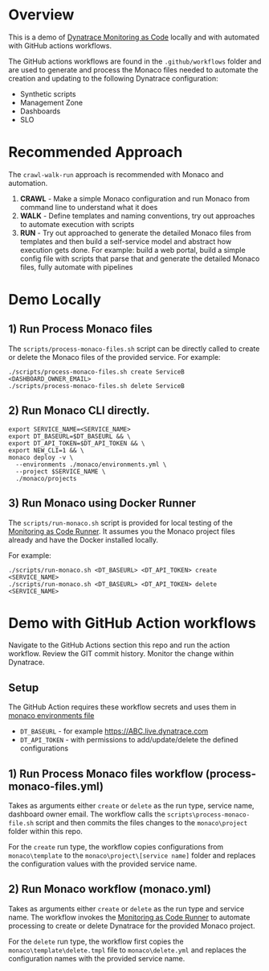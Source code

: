 # Overview

This is a demo of [Dynatrace Monitoring as Code](https://github.com/dynatrace-oss/dynatrace-monitoring-as-code) locally and with automated with GitHub actions workflows.

The GitHub actions workflows are found in the `.github/workflows` folder and are used to generate and process the Monaco files needed to automate the creation and updating to the following Dynatrace configuration:

* Synthetic scripts
* Management Zone
* Dashboards
* SLO

# Recommended Approach

The `crawl-walk-run` approach is recommended with Monaco and automation.

1. **CRAWL** - Make a simple Monaco configuration and run Monaco from command line to understand what it does 
1. **WALK** - Define templates and naming conventions, try out approaches to automate execution with scripts
1. **RUN** - Try out approached to generate the detailed Monaco files from templates and then build a self-service model and abstract how execution gets done. For example: build a web portal, build a simple config file with scripts that parse that and generate the detailed Monaco files, fully automate with pipelines

# Demo Locally

## 1) Run Process Monaco files

The `scripts/process-monaco-files.sh` script can be directly called to create or delete the Monaco files of the provided service.  For example:

```
./scripts/process-monaco-files.sh create ServiceB <DASHBOARD_OWNER_EMAIL>
./scripts/process-monaco-files.sh delete ServiceB
```

## 2) Run Monaco CLI directly.

```
export SERVICE_NAME=<SERVICE_NAME>
export DT_BASEURL=$DT_BASEURL && \
export DT_API_TOKEN=$DT_API_TOKEN && \
export NEW_CLI=1 && \
monaco deploy -v \
  --environments ./monaco/environments.yml \
  --project $SERVICE_NAME \
  ./monaco/projects
```

## 3) Run Monaco using Docker Runner

The `scripts/run-monaco.sh` script is provided for local testing of the [Monitoring as Code Runner](https://github.com/dynatrace-ace/monaco-runner). It assumes you the Monaco project files already and have the Docker installed locally.

For example:

```
./scripts/run-monaco.sh <DT_BASEURL> <DT_API_TOKEN> create <SERVICE_NAME> 
./scripts/run-monaco.sh <DT_BASEURL> <DT_API_TOKEN> delete <SERVICE_NAME> 
```

# Demo with GitHub Action workflows

Navigate to the GitHub Actions section this repo and run the action workflow.  Review the GIT commit history.  Monitor the change within Dynatrace.

## Setup

The GitHub Action requires these workflow secrets and uses them in [monaco environments file](monaco/environments.yml)

* `DT_BASEURL` - for example https://ABC.live.dynatrace.com
* `DT_API_TOKEN` - with permissions to add/update/delete the defined configurations

## 1) Run Process Monaco files workflow (process-monaco-files.yml)

Takes as arguments either `create` or `delete` as the run type, service name, dashboard owner email.  The workflow calls the `scripts\process-monaco-file.sh` script and then commits the files changes to the `monaco\project` folder within this repo.

For the `create` run type, the workflow copies configurations from `monaco\template` to the `monaco\project\[service name]` folder and replaces the configuration values with the provided service name.

## 2) Run Monaco workflow (monaco.yml)

Takes as arguments either `create` or `delete` as the run type and service name.  The workflow invokes the [Monitoring as Code Runner](https://github.com/dynatrace-ace/monaco-runner) to automate processing to create or delete Dynatrace for the provided Monaco project.

For the `delete` run type, the workflow first copies the `monaco\template\delete.tmpl` file to `monaco\delete.yml` and replaces the configuration names with the provided service name.